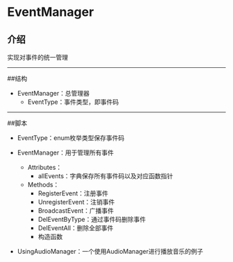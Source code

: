 # EventManager

## 介绍

实现对事件的统一管理

---

##结构

- EventManager：总管理器
  - EventType：事件类型，即事件码

---

##脚本

- EventType：enum枚举类型保存事件码
- EventManager：用于管理所有事件
  - Attributes：
    - allEvents：字典保存所有事件码以及对应函数指针
  - Methods：
    - RegisterEvent：注册事件
    - UnregisterEvent：注销事件
    - BroadcastEvent：广播事件
    - DelEventByType：通过事件码删除事件
    - DelEventAll：删除全部事件
    - 构造函数



- UsingAudioManager：一个使用AudioManager进行播放音乐的例子

